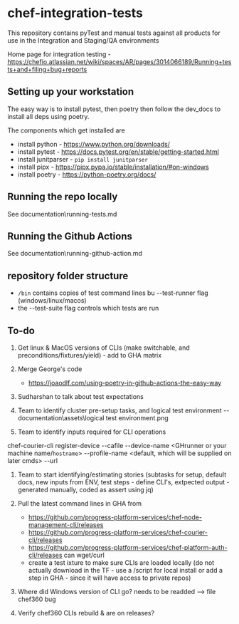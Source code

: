 # chef-integration-tests
This repository contains pyTest and manual tests against all products for use in the Integration and Staging/QA environments

Home page for integration testing - https://chefio.atlassian.net/wiki/spaces/AR/pages/3014066189/Running+tests+and+filing+bug+reports

## Setting up your workstation
The easy way is to install pytest, then poetry then follow the dev_docs to install all deps using poetry.

The components which get installed are 
- install python - https://www.python.org/downloads/
- install pytest - https://docs.pytest.org/en/stable/getting-started.html
- install junitparser - `pip install junitparser`
- install pipx - https://pipx.pypa.io/stable/installation/#on-windows
- install poetry - https://python-poetry.org/docs/

## Running the repo locally
See documentation\running-tests.md

## Running the Github Actions
See documentation\running-github-action.md

## repository folder structure
- `/bin` contains copies of test command lines bu --test-runner flag (windows/linux/macos)
- the --test-suite flag controls which tests are run

## To-do
1. Get linux & MacOS versions of CLIs (make switchable, and preconditions/fixtures/yield) - add to GHA matrix
1. Merge George's code
    - https://joaodlf.com/using-poetry-in-github-actions-the-easy-way

1. Sudharshan to talk about test expectations
1. Team to identify cluster pre-setup tasks, and logical test environment -- documentation\assets\logical test environment.png
1. Team to identify inputs required for CLI operations

chef-courier-cli register-device --cafile <file> --device-name <GHrunner or your machine name/`hostname`> --profile-name <default, which will be supplied on later cmds> --url <tenant>

1. Team to start identifying/estimating stories (subtasks for setup, default docs, new inputs from ENV, test steps - define CLI's, extpected output - generated manually, coded as assert using jq)

1. Pull the latest command lines in GHA from 
    - https://github.com/progress-platform-services/chef-node-management-cli/releases 
    - https://github.com/progress-platform-services/chef-courier-cli/releases
    - https://github.com/progress-platform-services/chef-platform-auth-cli/releases
    can wget/curl
    - create a test ixture to make sure CLIs are loaded locally (do not actually download in the TF - use a /script for local install or add a step in GHA - since it will have access to private repos)
1. Where did Windows version of CLI go? needs to be readded --> file chef360 bug
1. Verify chef360 CLIs rebuild & are on releases?
